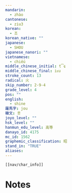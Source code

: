 ```yaml
---
mandarin:
  - zhào
cantonese:
  - ziu3
korean:
  - 조
korean_native: ""
japanese:
  - SHOU
japanese_nanori: ""
vietnamese:
  - chiếu
middle_chinese_initial: t͡ɕ
middle_chinese_final: iᴇu
stroke_count: 13
radical: 火
skip_number: 2-9-4
grade_level: 4
pos: ""
english:
  - shine
羅馬字: jou
韓文: 좃
joyo_level: ""
hsk_level: ""
hanmun_edu_level: 高等
danayo_id: 4175
mc_id: 1562
graphemic_classification: 昭
stand_in: "TRUE"
aliases:
---
```

```meta-bind-embed
[[nav/char_info]]
```

# Notes
